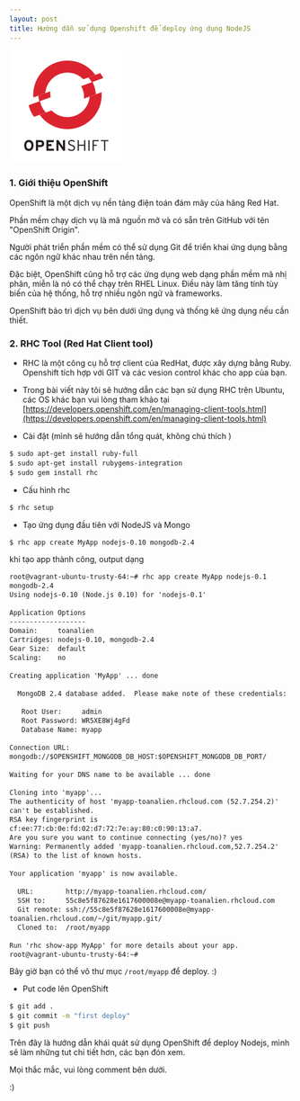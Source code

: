 ```yaml
---
layout: post
title: Hướng dẫn sử dụng Openshift để deploy ứng dụng NodeJS
---
```

![](/images/openshift.png)

### 1. Giới thiệu OpenShift

OpenShift là một dịch vụ nền tảng điện toán đám mây của hãng Red Hat.

Phần mềm chạy dịch vụ là mã nguồn mở và có sẵn trên GitHub với tên "OpenShift Origin".

Người phát triển phần mềm có thể sử dụng Git để triển khai ứng dụng bằng các ngôn ngữ khác nhau trên nền tảng.

Đặc biệt, OpenShift cũng hỗ trợ các ứng dụng web dạng phần mềm mã nhị phân, miễn là nó có thể chạy trên RHEL Linux. Điều này làm tăng tính tùy biến của hệ thống, hỗ trợ nhiều ngôn ngữ và frameworks.

OpenShift bảo trì dịch vụ bên dưới ứng dụng và thống kê ứng dụng nếu cần thiết.

### 2. RHC Tool (Red Hat Client tool)

- RHC là một công cụ hỗ trợ client của RedHat, được xây dựng bằng Ruby. Openshift tích hợp với GIT và các vesion control khác cho app của bạn.

- Trong bài viết này tôi sẽ hướng dẫn các bạn sử dụng RHC trên Ubuntu, các OS khác bạn vui lòng tham khảo tại [https://developers.openshift.com/en/managing-client-tools.html](https://developers.openshift.com/en/managing-client-tools.html)

- Cài đặt (mình sẽ hướng dẫn tổng quát, không chú thích )

```bash
$ sudo apt-get install ruby-full
$ sudo apt-get install rubygems-integration
$ sudo gem install rhc
```

- Cấu hình rhc

```bash
$ rhc setup
```
- Tạo ứng dụng đầu tiên với NodeJS và Mongo

```bash
$ rhc app create MyApp nodejs-0.10 mongodb-2.4
```

khi tạo app thành công, output dạng

```text
root@vagrant-ubuntu-trusty-64:~# rhc app create MyApp nodejs-0.1 mongodb-2.4
Using nodejs-0.10 (Node.js 0.10) for 'nodejs-0.1'

Application Options
-------------------
Domain:     toanalien
Cartridges: nodejs-0.10, mongodb-2.4
Gear Size:  default
Scaling:    no

Creating application 'MyApp' ... done

  MongoDB 2.4 database added.  Please make note of these credentials:

   Root User:     admin
   Root Password: WR5XE8Wj4gFd
   Database Name: myapp

Connection URL: mongodb://$OPENSHIFT_MONGODB_DB_HOST:$OPENSHIFT_MONGODB_DB_PORT/

Waiting for your DNS name to be available ... done

Cloning into 'myapp'...
The authenticity of host 'myapp-toanalien.rhcloud.com (52.7.254.2)' can't be established.
RSA key fingerprint is cf:ee:77:cb:0e:fd:02:d7:72:7e:ay:80:c0:90:13:a7.
Are you sure you want to continue connecting (yes/no)? yes
Warning: Permanently added 'myapp-toanalien.rhcloud.com,52.7.254.2' (RSA) to the list of known hosts.

Your application 'myapp' is now available.

  URL:        http://myapp-toanalien.rhcloud.com/
  SSH to:     55c8e5f87628e1617600008e@myapp-toanalien.rhcloud.com
  Git remote: ssh://55c8e5f87628e1617600008e@myapp-toanalien.rhcloud.com/~/git/myapp.git/
  Cloned to:  /root/myapp

Run 'rhc show-app MyApp' for more details about your app.
root@vagrant-ubuntu-trusty-64:~#
```

Bây giờ bạn có thể vô thư mục `/root/myapp` để deploy. :)

- Put code lên OpenShift

```bash
$ git add .
$ git commit -m "first deploy"
$ git push
```

Trên đây là hướng dẫn khái quát sử dụng OpenShift để deploy Nodejs, mình sẽ làm những tut chi tiết hơn, các bạn đón xem. 

Mọi thắc mắc, vui lòng comment bên dưới.

:)

